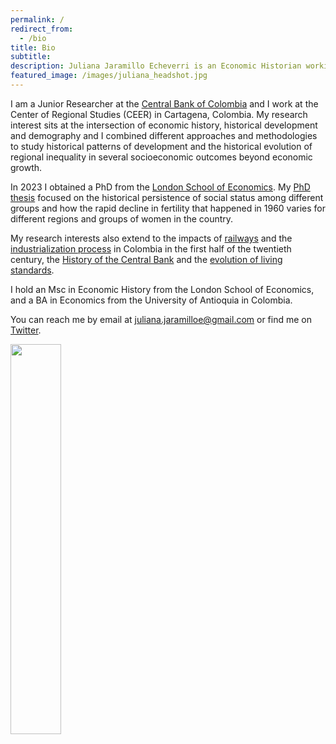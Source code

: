 ```yaml
---
permalink: /
redirect_from:
  - /bio
title: Bio
subtitle: 
description: Juliana Jaramillo Echeverri is an Economic Historian working on Latin America
featured_image: /images/juliana_headshot.jpg
---
```


I am a Junior Researcher at the [Central Bank of Colombia](https://investiga.banrep.gov.co/es) and I work at the Center of Regional Studies (CEER) in Cartagena, Colombia. My research interest sits at the intersection of economic history, historical development and demography and I combined different approaches and methodologies to study historical patterns of development and the historical evolution of regional inequality in several socioeconomic outcomes beyond economic growth.

In 2023 I obtained a PhD from the [London School of Economics](https://www.lse.ac.uk/Economic-History/People/PhDs/Juliana-Jaramillo). My [PhD thesis](http://etheses.lse.ac.uk/4476/) focused on the historical persistence of social status among different groups and how the rapid decline in fertility that happened in 1960 varies for different regions and groups of women in the country.

My research interests also extend to the impacts of [railways](https://repositorio.banrep.gov.co/bitstream/handle/20.500.12134/6125/be_838.pdf?sequence=1) and the [industrialization process](https://economia.uniandes.edu.co/sites/default/files/seminariocede/892.pdf) in Colombia in the first half of the twentieth century, the [History of the Central Bank](https://repositorio.banrep.gov.co/bitstream/handle/20.500.12134/6998/?sequence=1) and the [evolution of living standards](https://link.springer.com/article/10.1007/s11698-018-0181-5).

I hold an Msc in Economic History from the London School of Economics, and a BA in Economics from the University of Antioquia in Colombia. 

You can reach me by email at [juliana.jaramilloe@gmail.com](mailto:juliana.jaramilloe@gmail.com) or find me on [Twitter](https://twitter.com/julia_jarame).

<img src="/images/juliana_headshot.jpg" width="40%">
